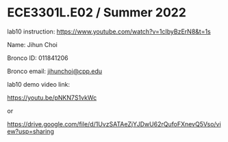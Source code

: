 # ECE3301L.E02 / Summer 2022

lab10 instruction: https://www.youtube.com/watch?v=1cIbyBzErN8&t=1s

Name: Jihun Choi

Bronco ID: 011841206

Bronco email: jihunchoi@cpp.edu

lab10 demo video link:  

https://youtu.be/pNKN7S1vkWc

or

https://drive.google.com/file/d/1UvzSATAeZjYJDwU62rQufoFXnevQ5Vso/view?usp=sharing


